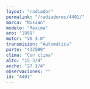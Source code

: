 ```yaml
---
layout: "radiador"
permalink: "/radiadores/4401/"
marca: "Nissan"
modelo: "Maxima"
ano: "1999"
motor: "V6 3.0"
transmision: "Automática"
parte: "432509"
clima: "Con clima"
alto: "15 3/4"
ancho: "27 1/4"
observaciones: ""
id: "4401"
---
```


